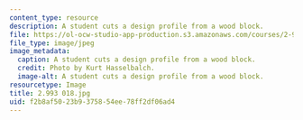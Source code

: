 ```yaml
---
content_type: resource
description: A student cuts a design profile from a wood block.
file: https://ol-ocw-studio-app-production.s3.amazonaws.com/courses/2-993-special-topics-in-mechanical-engineering-the-art-and-science-of-boat-design-january-iap-2007/f2b8af5023b9375854ee78ff2df06ad4_2993018.jpg
file_type: image/jpeg
image_metadata:
  caption: A student cuts a design profile from a wood block.
  credit: Photo by Kurt Hasselbalch.
  image-alt: A student cuts a design profile from a wood block.
resourcetype: Image
title: 2.993 018.jpg
uid: f2b8af50-23b9-3758-54ee-78ff2df06ad4
---
```

